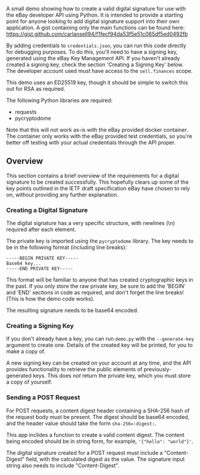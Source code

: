 A small demo showing how to create a valid digital signature for use with the eBay developer API using Python. It is intended to provide a starting point for anyone looking to add digital signature support into their own application. A gist containing only the main functions can be found here: https://gist.github.com/carlansell94/f1fecf94da53f5e51c065df5ed0492fb

By adding credentials to ```credentials.json```, you can run this code directly for debugging purposes. To do this, you'll need to have a signing key, generated using the eBay Key Management API. If you haven't already created a signing key, check the section 'Creating a Signing Key' below. The developer account used must have access to the ```sell.finances``` scope.

This demo uses an ED25519 key, though it should be simple to switch this out for RSA as required.

The following Python libraries are required:
* requests
* pycryptodome

Note that this will not work as-is with the eBay provided docker container. The container only works with the eBay provided test credentials, so you're better off testing with your actual credentials through the API proper.

## Overview
This section contains a brief overview of the requirements for a digital signature to be created successfully. This hopefully clears up some of the key points outlined in the IETF draft specification eBay have chosen to rely on, without providing any further explanation.

### Creating a Digital Signature
The digital signature has a very specific structure, with newlines (\n) required after each element.

The private key is imported using the ```pycryptodome``` library. The key needs to be in the following format (including line breaks):

```
-----BEGIN PRIVATE KEY-----
Base64 key...
-----END PRIVATE KEY-----
```

This format will be familiar to anyone that has created cryptographic keys in the past. If you only store the raw private key, be sure to add the 'BEGIN' and 'END' sections in code as required, and don't forget the line breaks! (This is how the demo code works).

The resulting signature needs to be base64 encoded.


### Creating a Signing Key
If you don't already have a key, you can run ```demo.py``` with the ```--generate-key``` argument to create one. Details of the created key will be printed, for you to make a copy of.

A new signing key can be created on your account at any time, and the API provides functionality to retrieve the public elements of previously-generated keys. This does *not* return the private key, which you must store a copy of yourself.


### Sending a POST Request
For POST requests, a content digest header containing a SHA-256 hash of the request body must be present. The digest should be base64 encoded, and the header value should take the form ```sha-256=:digest:```.

This app inclides a function to create a valid content digest. The content being encoded should be in string form, for example, ```'{"hello": "world"}'```.

The digital signature created for a POST request must include a "Content-Digest" field, with the calculated digest as the value. The signature input string also needs to include "Content-Digest".

